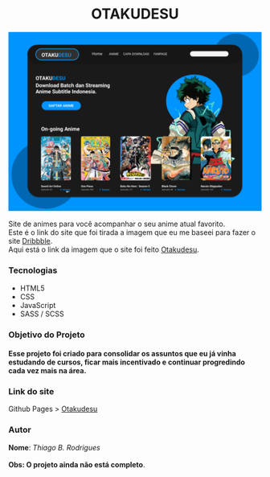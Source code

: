 <h1 align="center">OTAKUDESU</h1>



<img src="styles/svg/FotoOfc.svg">

<p>Site de animes para você acompanhar o seu anime atual favorito.
<br /> Este é o link do site que foi tirada a imagem que eu me baseei para fazer o site <a href="https://dribbble.com/">Dribbble</a>.
<br />Aqui está o link da imagem que o site foi feito <a href="https://dribbble.com/shots/13921415-ANIME-WEB-STREAM-REDESIGN-OTAKUDESU/attachments/5531194?mode=media">Otakudesu</a>.</p>

### Tecnologias
- HTML5
- CSS
- JavaScript
- SASS / SCSS

### Objetivo do Projeto

<h4>Esse projeto foi criado para consolidar os assuntos que eu já vinha estudando de cursos, ficar mais incentivado e continuar progredindo cada vez mais na área.</h4>

### Link do site

Github Pages > <a href="https://thiago-barreto-r.github.io/Otakudesu/">Otakudesu</a>

### Autor

**Nome**: *Thiago B. Rodrigues*
<br />
<br />
**Obs: O projeto ainda não está completo**.